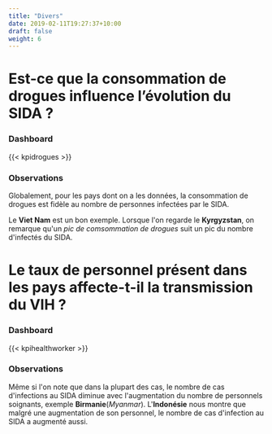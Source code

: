 ```yaml
---
title: "Divers"
date: 2019-02-11T19:27:37+10:00
draft: false
weight: 6
---
```


# Est-ce que la consommation de drogues influence l’évolution du SIDA ?
### Dashboard
{{< kpidrogues >}}
### Observations
Globalement, pour les pays dont on a les données, la consommation de drogues est fidèle au nombre de personnes infectées par le SIDA.

Le **Viet Nam** est un bon exemple. Lorsque l'on regarde le **Kyrgyzstan**, on remarque qu'un *pic de comsommation de drogues* suit un pic du nombre d'infectés du SIDA.

# Le taux de personnel présent dans les pays affecte-t-il la transmission du VIH ?
### Dashboard
{{< kpihealthworker >}}
### Observations
Même si l'on note que dans la plupart des cas, le nombre de cas d'infections au SIDA diminue avec l'augmentation du nombre de personnels soignants, exemple **Birmanie**(*Myanmar*). L'**Indonésie** nous montre que malgré une augmentation de son personnel, le nombre de cas d'infection au SIDA a augmenté aussi.

